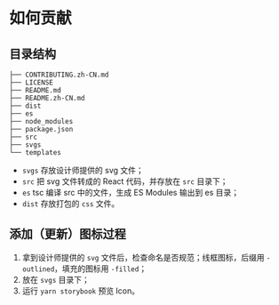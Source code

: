 # 如何贡献

## 目录结构

```
├── CONTRIBUTING.zh-CN.md
├── LICENSE
├── README.md
├── README.zh-CN.md
├── dist
├── es
├── node_modules
├── package.json
├── src
├── svgs
└── templates
```

- `svgs` 存放设计师提供的 svg 文件；
- `src` 把 svg 文件转成的 React 代码，并存放在 `src` 目录下；
- `es` tsc 编译 src 中的文件，生成 ES Modules 输出到 es 目录；
- `dist` 存放打包的 `css` 文件。

## 添加（更新）图标过程

1. 拿到设计师提供的 `svg` 文件后，检查命名是否规范；线框图标，后缀用 `-outlined`，填充的图标用 `-filled`；
2. 放在 `svgs` 目录下；
3. 运行 `yarn storybook` 预览 Icon。
